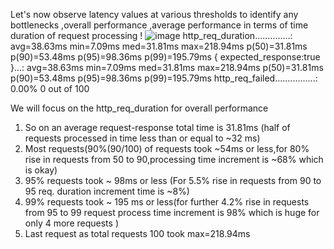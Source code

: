 

Let's now observe latency values at various thresholds to identify any bottlenecks ,overall performance ,average performance in terms of time duration of request processing !
![image](https://github.com/user-attachments/assets/0ea84548-d565-4a3a-89bf-e13d358f6abf)
http_req_duration..............: avg=38.63ms  min=7.09ms med=31.81ms  max=218.94ms p(50)=31.81ms  p(90)=53.48ms  p(95)=98.36ms  p(99)=195.79ms
    { expected_response:true }...: avg=38.63ms  min=7.09ms med=31.81ms  max=218.94ms p(50)=31.81ms  p(90)=53.48ms  p(95)=98.36ms  p(99)=195.79ms
http_req_failed................: 0.00%   0 out of 100

We will focus on the http_req_duration for overall performance
1) So on an average request-response total time is 31.81ms (half of requests processed in time less than or equal to ~32 ms)
2) Most requests(90%(90/100) of requests took ~54ms or less,for 80% rise in requests from 50 to 90,processing time increment is ~68% which is okay)
3) 95% requests took ~ 98ms or less (For 5.5% rise in requests from 90 to 95 req. duration increment time is ~8%)
4) 99% requests took ~ 195 ms or less(for further 4.2% rise in requests from 95 to 99 request process time increment is 98% which is huge for only 4 more requests )
5) Last request as total requests 100 took max=218.94ms
   


